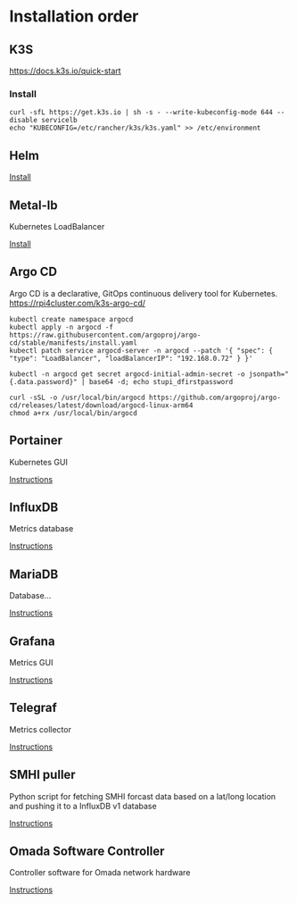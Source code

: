 # Installation order

## K3S
https://docs.k3s.io/quick-start

### Install
```
curl -sfL https://get.k3s.io | sh -s - --write-kubeconfig-mode 644 --disable servicelb
echo "KUBECONFIG=/etc/rancher/k3s/k3s.yaml" >> /etc/environment
```

## Helm
[Install](helm.md)

## Metal-lb
Kubernetes LoadBalancer

[Install](metal-lb/README.md)

## Argo CD
Argo CD is a declarative, GitOps continuous delivery tool for Kubernetes.
https://rpi4cluster.com/k3s-argo-cd/

```
kubectl create namespace argocd
kubectl apply -n argocd -f https://raw.githubusercontent.com/argoproj/argo-cd/stable/manifests/install.yaml
kubectl patch service argocd-server -n argocd --patch '{ "spec": { "type": "LoadBalancer", "loadBalancerIP": "192.168.0.72" } }'

kubectl -n argocd get secret argocd-initial-admin-secret -o jsonpath="{.data.password}" | base64 -d; echo stupi_dfirstpassword

curl -sSL -o /usr/local/bin/argocd https://github.com/argoproj/argo-cd/releases/latest/download/argocd-linux-arm64
chmod a+rx /usr/local/bin/argocd
```

## Portainer
Kubernetes GUI

[Instructions](portainer/README.md)

## InfluxDB
Metrics database

[Instructions](influxdb/README.md)

## MariaDB
Database...

[Instructions](mariadb/README.md)

## Grafana
Metrics GUI

[Instructions](grafana/README.md)

## Telegraf
Metrics collector

[Instructions](telegraf/README.md)

## SMHI puller
Python script for fetching SMHI forcast data based on a lat/long location and pushing it to a InfluxDB v1 database

[Instructions](smhi/README.md)

## Omada Software Controller
Controller software for Omada network hardware

[Instructions](omada/README.md)
